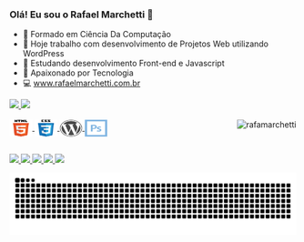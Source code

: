 ### Olá! Eu sou o Rafael Marchetti 👋

- 🥇 Formado em Ciência Da Computação
- 🔭 Hoje trabalho com desenvolvimento de Projetos Web utilizando WordPress
- 🌱 Estudando desenvolvimento Front-end e Javascript
- 💖 Apaixonado por Tecnologia
- 💻 www.rafaelmarchetti.com.br

<div align="left">
  <a href="https://github.com/rafamarchetti">
  <img height="150" src="https://github-readme-stats.vercel.app/api?username=rafamarchetti&show_icons=true&theme=midnight-purple&include_all_commits=true&count_private=true"/>
  <img height="150" src="https://github-readme-stats.vercel.app/api/top-langs/?username=rafamarchetti&langs_count=16&theme=midnight-purple"/>
</div>

  
<div style="display: inline_block"><br>
<img align="center" alt="Rafa-HTML" height="30" width="40" src="https://raw.githubusercontent.com/devicons/devicon/master/icons/html5/html5-original-wordmark.svg"/>
<img align="center" alt="Rafa-CSS" height="30" width="40" src="https://github.com/devicons/devicon/raw/master/icons/css3/css3-original-wordmark.svg"/>
<img align="center" alt="Rafa-WordPress" height="30" width="40" src="https://github.com/devicons/devicon/raw/master/icons/wordpress/wordpress-plain.svg"/>
<img align="center" alt="Rafa-Photoshop" height="30" width="40" src="https://github.com/devicons/devicon/raw/master/icons/photoshop/photoshop-line.svg"/>
<img align="right" src="https://komarev.com/ghpvc/?username=rafamarchetti&color=blue" alt="rafamarchetti"/>
 </div>
  
  ##
  
  <div>
    <a href="https://www.instagram.com/rafa_marchetti" target="_blank"><img src="https://img.shields.io/badge/Instagram-E4405F?style=for-the-badge&logo=instagram&logoColor=white" target="_blank"</a>
		<a href="https://t.me/rafamarchetti" target="_blank"><img src="https://img.shields.io/badge/Telegram-2CA5E0?style=for-the-badge&logo=telegram&logoColor=white" target="_blank"</a>
   <a href="https://www.youtube.com/channel/UCjddvIqHpUK0THfli5jGCmQ" target="_blank"><img src="https://img.shields.io/badge/YouTube-FF0000?style=for-the-badge&logo=youtube&logoColor=white" target="_blank"</a>
	 <a href="https://www.twitch.tv/ribatv" target="_blank"><img src="https://img.shields.io/badge/Twitch-9146FF?style=for-the-badge&logo=twitch&logoColor=white" target="_blank"</a>
	 <a href="mailto:sitesvaleofc@gmail.com" target="_blank"><img src="https://img.shields.io/badge/Gmail-D14836?style=for-the-badge&logo=gmail&logoColor=white" target="_blank"</a>
</div>	
		 
![Snake animation](https://github.com/rafamarchetti/rafamarchetti/blob/output/github-contribution-grid-snake.svg)
  
	 
    
